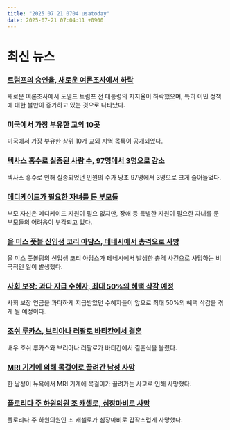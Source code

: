 ```yaml
---
title: "2025 07 21 0704 usatoday"
date: 2025-07-21 07:04:11 +0900
---
```


# 최신 뉴스

### [트럼프의 승인율, 새로운 여론조사에서 하락](https://www.usatoday.com/story/news/politics/2025/07/20/approval-rating-immigration-donald-trump-poll/85298616007/)
 새로운 여론조사에서 도널드 트럼프 전 대통령의 지지율이 하락했으며, 특히 이민 정책에 대한 불만이 증가하고 있는 것으로 나타났다.

### [미국에서 가장 부유한 교외 10곳](https://www.usatoday.com/story/money/2025/07/20/wealthiest-suburbs-in-america/85273754007/)
 미국에서 가장 부유한 상위 10개 교외 지역 목록이 공개되었다.

### [텍사스 홍수로 실종된 사람 수, 97명에서 3명으로 감소](https://www.usatoday.com/story/news/nation/2025/07/19/missing-people-texas-floods-drops/85295417007/)
 텍사스 홍수로 인해 실종되었던 인원의 수가 당초 97명에서 3명으로 크게 줄어들었다.

### [메디케이드가 필요한 자녀를 둔 부모들](https://www.usatoday.com/story/news/politics/2025/07/19/caregiving-parents-disabled-kids-medicaid-cuts/84028418007/)
 부모 자신은 메디케이드 지원이 필요 없지만, 장애 등 특별한 지원이 필요한 자녀를 둔 부모들의 어려움이 부각되고 있다.

### [올 미스 풋볼 신입생 코리 아담스, 테네시에서 총격으로 사망](https://www.usatoday.com/story/sports/ncaaf/2025/07/20/corey-adams-ole-miss-football-dies-shooting-tennessee/85299664007/)
 올 미스 풋볼팀의 신입생 코리 아담스가 테네시에서 발생한 총격 사건으로 사망하는 비극적인 일이 발생했다.

### [사회 보장: 과다 지급 수혜자, 최대 50%의 혜택 삭감 예정](https://www.usatoday.com/story/money/2025/07/20/social-security-benefits-overpayments-july-2025/85210563007/)
 사회 보장 연금을 과다하게 지급받았던 수혜자들이 앞으로 최대 50%의 혜택 삭감을 겪게 될 예정이다.

### [조쉬 루카스, 브리아나 러팔로 바티칸에서 결혼](https://www.usatoday.com/story/entertainment/celebrities/2025/07/20/josh-lucas-brianna-ruffalo-wedding-vatican/85299215007/)
 배우 조쉬 루카스와 브리아나 러팔로가 바티칸에서 결혼식을 올렸다.

### [MRI 기계에 의해 목걸이로 끌려간 남성 사망](https://www.usatoday.com/story/news/health/2025/07/19/man-dies-mri-necklace-new-york/85288534007/)
 한 남성이 뉴욕에서 MRI 기계에 목걸이가 끌려가는 사고로 인해 사망했다.

### [플로리다 주 하원의원 조 캐셀로, 심장마비로 사망](https://www.usatoday.com/story/news/politics/2025/07/20/florida-state-representative-joe-casello-dies-heart-attack/85299393007/)
 플로리다 주 하원의원인 조 캐셀로가 심장마비로 갑작스럽게 사망했다.
